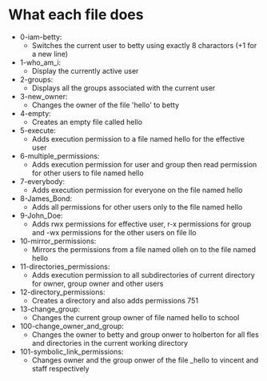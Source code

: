 # What each file does

- 0-iam-betty:
	- Switches the current user to betty using exactly 8 charactors (+1 for a new line)
- 1-who_am_i:
	- Display the currently active user
- 2-groups:
	- Displays all the groups associated with the current user
- 3-new_owner:
	- Changes the owner of the file 'hello' to betty
- 4-empty:
	- Creates an empty file called hello
- 5-execute:
	- Adds execution permission to a file named hello for the effective user
- 6-multiple_permissions:
	- Adds execution permission for user and group then read permission for other users to file named hello
- 7-everybody:
	- Adds execution permission for everyone on the file named hello
- 8-James_Bond:
	- Adds all permissions for other users only to the file named hello
- 9-John_Doe:
	- Adds rwx permissions for effective user, r-x permissions for group and -wx permissions for the other users on file llo
- 10-mirror_permissions:
	- Mirrors the permissions from a file named olleh on to the file named hello
- 11-directories_permissions:
	- Adds execution permission to all subdirectories of current directory for owner, group owner and other users
- 12-directory_permissions:
	- Creates a directory and also adds permissions 751
- 13-change_group:
	- Changes the current group owner of file named hello to school
- 100-change_owner_and_group:
	- Changes the owner to betty and group onwer to holberton for all fles and directories in the current working directory
- 101-symbolic_link_permissions:
	- Changes owner and the group onwer of the file _hello to vincent and staff respectively
